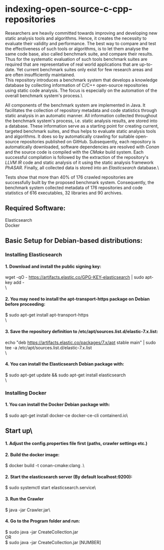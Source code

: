 # indexing-open-source-c-cpp-repositories
Researchers are heavily committed towards improving and developing new static analysis tools and algorithms.
Hence, it creates the necessity to evaluate their validity and performance. The best way to compare and test the effectiveness of such tools or algorithms, is to let them analyse the same code base, also called benchmark suite, and compare their results. Thus for the systematic evaluation of such tools benchmark suites are required that are representative of real world applications that are up-to-date. Yet current benchmark suites only exist for few research areas and are often insufficiently maintained.\
This repository introduces a benchmark system that develops a knowledge database by collecting information of C/C++ open-source repositories using static code analysis. The focus is especially on the automation of the overall benchmark system's process.\

All components of the benchmark system are implemented in Java. It facilitates the collection of repository metadata and code statistics through static analysis in an automatic manner. All information collected throughout the benchmark system's process, i.e. static analysis results, are stored into a database. These information serve as a starting point for creating current, targeted benchmark suites, and thus helps to evaluate static analysis tools and algorithms. It does so by automatically crawling for suitable open-source repositories published on GitHub. Subsequently, each repository is automatically downloaded, software dependencies are resolved with *Conan* and the source code is compiled with the *CMake* build system. Each successful compilation is followed by the extraction of the repository's *LLVM IR* code and static analysis of it using the static analysis framework *PhASAR*. Finally, all collected data is stored into an *Elasticsearch* database.\\

Tests show that more than 40\% of 176 crawled repositories are successfully built by the proposed benchmark system.  Consequently, the benchmark system collected metadata of 176 repositories and code statistics of 616 executables, 32 libraries and 90 archives.

## Required Software:
Elasticsearch\
Docker
## Basic Setup for Debian-based distributions:
### Installing Elasticsearch
#### 1. Download and install the public signing key:
wget -qO - https://artifacts.elastic.co/GPG-KEY-elasticsearch | sudo apt-key add -\
\
#### 2. You may need to install the apt-transport-https package on Debian before proceeding:
$ sudo apt-get install apt-transport-https\
\
#### 3. Save the repository definition to /etc/apt/sources.list.d/elastic-7.x.list:
echo "deb https://artifacts.elastic.co/packages/7.x/apt stable main" | sudo tee -a /etc/apt/sources.list.d/elastic-7.x.list\
\
#### 4. You can install the Elasticsearch Debian package with:
$ sudo apt-get update && sudo apt-get install elasticsearch\
\
### Installing Docker
#### 1. You can install the Docker Debian package with:
$ sudo apt-get install docker-ce docker-ce-cli containerd.io\

## Start up\
#### 1. Adjust the config.properties file first (paths, crawler settings etc.)

#### 2. Build the docker image:
$ docker build -t conan-cmake:clang .\

#### 2. Start the elasticsearch server (By default localhost:9200):
$ sudo systemctl start elasticsearch.service\

#### 3. Run the Crawler
$ java -jar Crawler.jar\

#### 4. Go to the Program folder and run:
$ sudo java -jar CreateCollection.jar\
OR\
$ sudo java -jar CreateCollection.jar [NUMBER]
